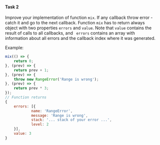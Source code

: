 #### Task 2

Improve your implementation of function `mix`. If any callback throw error - catch it and go to the next callback. Function `mix` has to return always object with two properties `errors` and `value`. Note that `value` contains the result of calls to all callbacks, and ` errors` contains an array with information about all errors and the callback index where it was generated.

Example:

```javascript
mix(() => {
    return 0;
}, (prev) => {
    return prev + 1;
}, (prev) => {
	throw new RangeError('Range is wrong');
}, (prev) => {
    return prev * 3;
});
// Function returns
{
    errors: [{
            name: 'RangeError',
            message: 'Range is wrong',
            stack: '... stack of your error ...',
            level: 2
    }],
    value: 3
}
```

